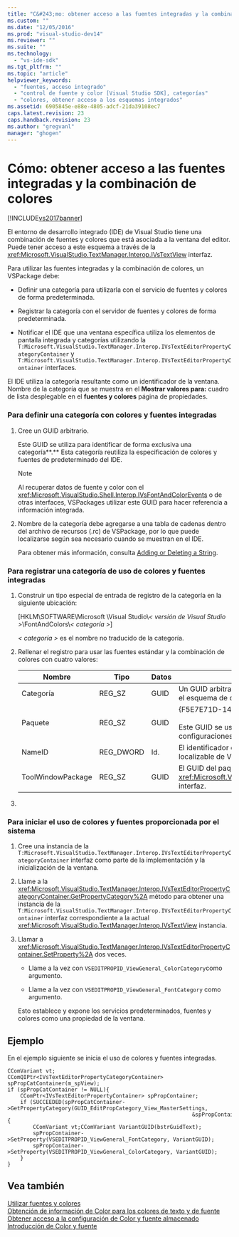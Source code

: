 ```yaml
---
title: "C&#243;mo: obtener acceso a las fuentes integradas y la combinaci&#243;n de colores | Microsoft Docs"
ms.custom: ""
ms.date: "12/05/2016"
ms.prod: "visual-studio-dev14"
ms.reviewer: ""
ms.suite: ""
ms.technology: 
  - "vs-ide-sdk"
ms.tgt_pltfrm: ""
ms.topic: "article"
helpviewer_keywords: 
  - "fuentes, acceso integrado"
  - "control de fuente y color [Visual Studio SDK], categorías"
  - "colores, obtener acceso a los esquemas integrados"
ms.assetid: 6905845e-e88e-4805-adcf-21da39108ec7
caps.latest.revision: 23
caps.handback.revision: 23
ms.author: "gregvanl"
manager: "ghogen"
---
```

# C&#243;mo: obtener acceso a las fuentes integradas y la combinaci&#243;n de colores
[!INCLUDE[vs2017banner](../code-quality/includes/vs2017banner.md)]

El entorno de desarrollo integrado \(IDE\) de Visual Studio tiene una combinación de fuentes y colores que está asociada a la ventana del editor. Puede tener acceso a este esquema a través de la <xref:Microsoft.VisualStudio.TextManager.Interop.IVsTextView> interfaz.  
  
 Para utilizar las fuentes integradas y la combinación de colores, un VSPackage debe:  
  
-   Definir una categoría para utilizarla con el servicio de fuentes y colores de forma predeterminada.  
  
-   Registrar la categoría con el servidor de fuentes y colores de forma predeterminada.  
  
-   Notificar el IDE que una ventana específica utiliza los elementos de pantalla integrada y categorías utilizando la `T:Microsoft.VisualStudio.TextManager.Interop.IVsTextEditorPropertyCategoryContainer` y `T:Microsoft.VisualStudio.TextManager.Interop.IVsTextEditorPropertyContainer` interfaces.  
  
 El IDE utiliza la categoría resultante como un identificador de la ventana. Nombre de la categoría que se muestra en el **Mostrar valores para:** cuadro de lista desplegable en el **fuentes y colores** página de propiedades.  
  
### Para definir una categoría con colores y fuentes integradas  
  
1.  Cree un GUID arbitrario.  
  
     Este GUID se utiliza para identificar de forma exclusiva una categoría**.** Esta categoría reutiliza la especificación de colores y fuentes de predeterminado del IDE.  
  
    > [!NOTE]
    >  Al recuperar datos de fuente y color con el <xref:Microsoft.VisualStudio.Shell.Interop.IVsFontAndColorEvents> o de otras interfaces, VSPackages utilizar este GUID para hacer referencia a información integrada.  
  
2.  Nombre de la categoría debe agregarse a una tabla de cadenas dentro del archivo de recursos \(.rc\) de VSPackage, por lo que puede localizarse según sea necesario cuando se muestran en el IDE.  
  
     Para obtener más información, consulta [Adding or Deleting a String](/visual-cpp/windows/adding-or-deleting-a-string).  
  
### Para registrar una categoría de uso de colores y fuentes integradas  
  
1.  Construir un tipo especial de entrada de registro de la categoría en la siguiente ubicación:  
  
     \[HKLM\\SOFTWARE\\Microsoft \\Visual Studio\\*\< versión de Visual Studio \>*\\FontAndColors\\*\< categoría \>*\]  
  
     *\< categoría \>* es el nombre no traducido de la categoría.  
  
2.  Rellenar el registro para usar las fuentes estándar y la combinación de colores con cuatro valores:  
  
    |Nombre|Tipo|Datos|Descripción|  
    |------------|----------|-----------|-----------------|  
    |Categoría|REG\_SZ|GUID|Un GUID arbitrario que identifica una categoría que contiene el esquema de color y fuente estándar.|  
    |Paquete|REG\_SZ|GUID|{F5E7E71D\-1401\-11D1\-883B\-0000F87579D2}<br /><br /> Este GUID se usa por todos los VSPackages que utilice las configuraciones predeterminadas de color y fuente.|  
    |NameID|REG\_DWORD|Id.|El identificador de recurso de un nombre de categoría localizable de VSPackage.|  
    |ToolWindowPackage|REG\_SZ|GUID|El GUID del paquete VSPackage que implementa el <xref:Microsoft.VisualStudio.TextManager.Interop.IVsTextView> interfaz.|  
  
3.  
  
### Para iniciar el uso de colores y fuentes proporcionada por el sistema  
  
1.  Cree una instancia de la `T:Microsoft.VisualStudio.TextManager.Interop.IVsTextEditorPropertyCategoryContainer` interfaz como parte de la implementación y la inicialización de la ventana.  
  
2.  Llame a la <xref:Microsoft.VisualStudio.TextManager.Interop.IVsTextEditorPropertyCategoryContainer.GetPropertyCategory%2A> método para obtener una instancia de la `T:Microsoft.VisualStudio.TextManager.Interop.IVsTextEditorPropertyContainer` interfaz correspondiente a la actual <xref:Microsoft.VisualStudio.TextManager.Interop.IVsTextView> instancia.  
  
3.  Llamar a <xref:Microsoft.VisualStudio.TextManager.Interop.IVsTextEditorPropertyContainer.SetProperty%2A> dos veces.  
  
    -   Llame a la vez con `VSEDITPROPID_ViewGeneral_ColorCategory`como argumento.  
  
    -   Llame a la vez con `VSEDITPROPID_ViewGeneral_FontCategory` como argumento.  
  
     Esto establece y expone los servicios predeterminados, fuentes y colores como una propiedad de la ventana.  
  
## Ejemplo  
 En el ejemplo siguiente se inicia el uso de colores y fuentes integradas.  
  
```  
CComVariant vt;  
CComQIPtr<IVsTextEditorPropertyCategoryContainer> spPropCatContainer(m_spView);  
if (spPropCatContainer != NULL){  
    CComPtr<IVsTextEditorPropertyContainer> spPropContainer;  
    if (SUCCEEDED(spPropCatContainer->GetPropertyCategory(GUID_EditPropCategory_View_MasterSettings,   
                                                          &spPropContainer))){  
        CComVariant vt;CComVariant VariantGUID(bstrGuidText);  
        spPropContainer->SetProperty(VSEDITPROPID_ViewGeneral_FontCategory, VariantGUID);  
        spPropContainer->SetProperty(VSEDITPROPID_ViewGeneral_ColorCategory, VariantGUID);  
    }  
}  
```  
  
## Vea también  
 [Utilizar fuentes y colores](../extensibility/using-fonts-and-colors.md)   
 [Obtención de información de Color para los colores de texto y de fuente](../extensibility/getting-font-and-color-information-for-text-colorization.md)   
 [Obtener acceso a la configuración de Color y fuente almacenado](../extensibility/accessing-stored-font-and-color-settings.md)   
 [Introducción de Color y fuente](../extensibility/font-and-color-overview.md)
